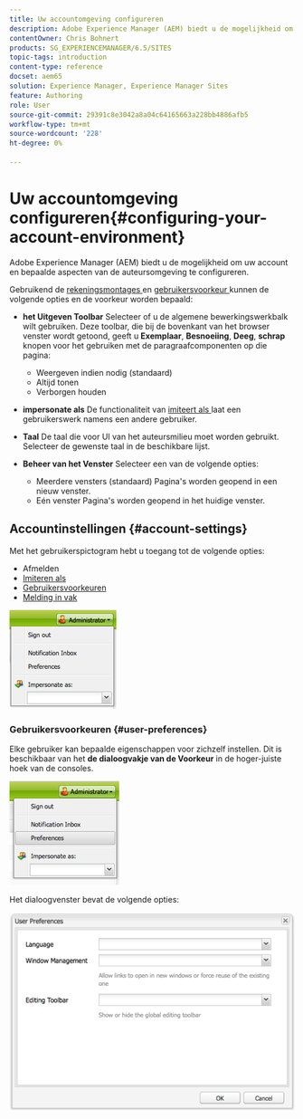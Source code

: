 ```yaml
---
title: Uw accountomgeving configureren
description: Adobe Experience Manager (AEM) biedt u de mogelijkheid om uw account en bepaalde aspecten van de auteursomgeving te configureren.
contentOwner: Chris Bohnert
products: SG_EXPERIENCEMANAGER/6.5/SITES
topic-tags: introduction
content-type: reference
docset: aem65
solution: Experience Manager, Experience Manager Sites
feature: Authoring
role: User
source-git-commit: 29391c8e3042a8a04c64165663a228bb4886afb5
workflow-type: tm+mt
source-wordcount: '228'
ht-degree: 0%

---
```


# Uw accountomgeving configureren{#configuring-your-account-environment}

Adobe Experience Manager (AEM) biedt u de mogelijkheid om uw account en bepaalde aspecten van de auteursomgeving te configureren.

Gebruikend de [ rekeningsmontages ](#account-settings) en [ gebruikersvoorkeur ](#user-preferences) kunnen de volgende opties en de voorkeur worden bepaald:

* **het Uitgeven Toolbar**
Selecteer of u de algemene bewerkingswerkbalk wilt gebruiken. Deze toolbar, die bij de bovenkant van het browser venster wordt getoond, geeft u **Exemplaar**, **Besnoeiing**, **Deeg**, **schrap** knopen voor het gebruiken met de paragraafcomponenten op die pagina:

   * Weergeven indien nodig (standaard)
   * Altijd tonen
   * Verborgen houden

* **impersonate als**
De functionaliteit van [ imiteert als ](/help/sites-administering/security.md#impersonating-another-user) laat een gebruikerswerk namens een andere gebruiker.

* **Taal**
De taal die voor UI van het auteursmilieu moet worden gebruikt. Selecteer de gewenste taal in de beschikbare lijst.

* **Beheer van het Venster**
Selecteer een van de volgende opties:

   * Meerdere vensters (standaard)
Pagina&#39;s worden geopend in een nieuw venster.
   * Eén venster
Pagina&#39;s worden geopend in het huidige venster.

## Accountinstellingen {#account-settings}

Met het gebruikerspictogram hebt u toegang tot de volgende opties:

* Afmelden
* [Imiteren als](/help/sites-administering/security.md#impersonating-another-user)
* [Gebruikersvoorkeuren](#user-preferences)
* [Melding in vak](/help/sites-classic-ui-authoring/author-env-inbox.md)

![ chlimage_1-122 ](assets/chlimage_1-122.png)

### Gebruikersvoorkeuren {#user-preferences}

Elke gebruiker kan bepaalde eigenschappen voor zichzelf instellen. Dit is beschikbaar van het **de dialoogvakje van de Voorkeur** in de hoger-juiste hoek van de consoles.

![ screen_shot_2012-02-08at105033am ](assets/screen_shot_2012-02-08at105033am.png)

Het dialoogvenster bevat de volgende opties:

![ chlimage_1-123 ](assets/chlimage_1-123.png)
